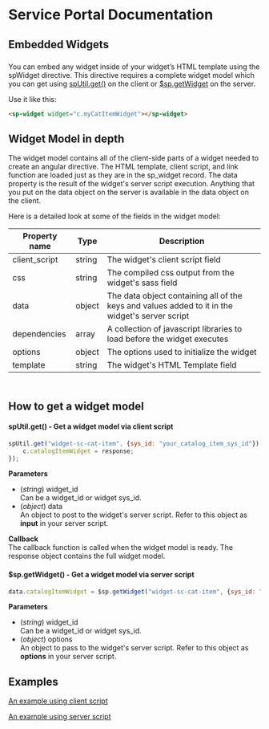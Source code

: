 # Service Portal Documentation
## Embedded Widgets

### <sp-widget />
You can embed any widget inside of your widget’s HTML template using the spWidget directive. This directive requires a complete widget model which you can get using [spUtil.get()](#get_one) on the client or [$sp.getWidget](#get_one) on the server.

Use it like this:

```html
<sp-widget widget="c.myCatItemWidget"></sp-widget>
```

Widget Model in depth
------
The widget model contains all of the client-side parts of a widget needed to create an angular directive. The HTML template, client script, and link function are loaded just as they are in the sp_widget record. The data property is the result of the widget's server script execution. Anything that you put on the data object on the server is available in the data object on the client.

Here is a detailed look at some of the fields in the widget model: 

| Property name | Type | Description |
| ------------- | ---- | ----------- |
| client_script | string | The widget's client script field |
| css | string | The compiled css output from the widget's sass field |
| data | object | The data object containing all of the keys and values added to it in the widget's server script |
| dependencies | array | A collection of javascript libraries to load before the widget executes |
| options | object | The options used to initialize the widget |
| template | string | The widget's HTML Template field |

<a name="get_one" href="#get_one"></a>  
How to get a widget model
------

#### spUtil.get() - Get a widget model via client script

```javascript
spUtil.get("widget-sc-cat-item", {sys_id: "your_catalog_item_sys_id"}).then(function(response) {
	c.catalogItemWidget = response;
});
```
**Parameters**
- (_string_) widget\_id  
   Can be a widget_id or widget sys_id.
- (_object_) data  
   An object to post to the widget's server script. Refer to this object as **input** in your server script.

**Callback**  
The callback function is called when the widget model is ready. The response object contains the full widget model.

#### $sp.getWidget() - Get a widget model via server script

```javascript
data.catalogItemWidget = $sp.getWidget("widget-sc-cat-item", {sys_id: "your_catalog_item_sys_id"});
```
**Parameters**
- (_string_) widget\_id  
   Can be a widget_id or widget sys_id.
- (_object_) options  
   An object to pass to the widget's server script. Refer to this object as **options** in your server script.


Examples
------

<a name="client_script" href="#client_script">An example using client script</a>

<a name="server_script" href="#server_script">An example using server script</a>
